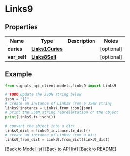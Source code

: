 # Links9


## Properties

Name | Type | Description | Notes
------------ | ------------- | ------------- | -------------
**curies** | [**Links1Curies**](Links1Curies.md) |  | [optional] 
**var_self** | [**Links8Self**](Links8Self.md) |  | [optional] 

## Example

```python
from signals_api_client.models.links9 import Links9

# TODO update the JSON string below
json = "{}"
# create an instance of Links9 from a JSON string
links9_instance = Links9.from_json(json)
# print the JSON string representation of the object
print(Links9.to_json())

# convert the object into a dict
links9_dict = links9_instance.to_dict()
# create an instance of Links9 from a dict
links9_from_dict = Links9.from_dict(links9_dict)
```
[[Back to Model list]](../README.md#documentation-for-models) [[Back to API list]](../README.md#documentation-for-api-endpoints) [[Back to README]](../README.md)


